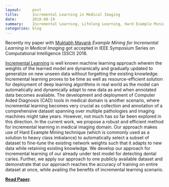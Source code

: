 ```yaml
---
layout:     post
title:      Incremental Learning in Medical Imaging
date:       2018-08-19
summary:    Incremental Learning, Lifelong Learning, Hard Example Mining, Convolutional Neural Network
categories: blog
---
```



Recently my paper with [Muktabh Mayank](https://www.quora.com/profile/Muktabh-Mayank) *Example Mining for Incremental Learning in Medical Imaging* got accepted in IEEE Symposium Series on Computational Intelligence (SSCI) 2018.

[Incremental Learning](https://en.wikipedia.org/wiki/Incremental_learning) is well known machine learning approach wherein the weights of the learned model are dynamically and gradually updated to generalize on new unseen data without forgetting the existing knowledge. Incremental learning proves to be time as well as resource-efficient solution for deployment of deep learning algorithms in real world as the model can automatically and dynamically adapt to new data as and when annotated data becomes available. The development and deployment of Computer Aided Diagnosis (CAD) tools in medical domain is another scenario, where incremental learning becomes very crucial as collection and annotation of a comprehensive dataset spanning over multiple pathologies and imaging machines might take years. However, not much has so far been explored in this direction. In the current work, we propose a robust and efficient method for incremental learning in medical imaging domain. Our approach makes use of Hard Example Mining technique (which is commonly used as a solution to heavy class imbalance) to automatically select a subset of dataset to fine-tune the existing network weights such that it adapts to new data while retaining existing knowledge. We develop our approach for incremental learning of our already under test model for detecting dental caries. Further, we apply our approach to one publicly available dataset and demonstrate that our approach reaches the accuracy of training on entire dataset at once, while availing the benefits of incremental learning scenario.

**[Read Paper](https://arxiv.org/abs/1807.08942?context=cs).**
